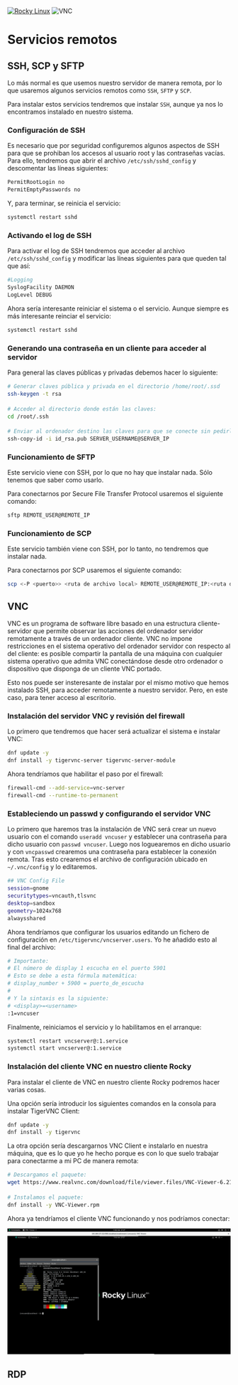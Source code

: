 [![Rocky Linux](https://img.shields.io/badge/Rocky%20Linux-35BF5C?style=for-the-badge&logo=redhat&logoColor=white)](RockyLinux.md)
![VNC](https://img.shields.io/badge/vnc-0175C2?style=for-the-badge&logo=vnc&logoColor=white)

# Servicios remotos

## SSH, SCP y SFTP

Lo más normal es que usemos nuestro servidor de manera remota, por lo que usaremos algunos servicios remotos como ```SSH```, ```SFTP``` y ```SCP```.

Para instalar estos servicios tendremos que instalar ```SSH```, aunque ya nos lo encontramos instalado en nuestro sistema.

### Configuración de SSH

Es necesario que por seguridad configuremos algunos aspectos de SSH para que se prohiban los accesos al usuario root y las contraseñas vacías. Para ello, tendremos que abrir el archivo ```/etc/ssh/sshd_config``` y descomentar las líneas siguientes:

```bash 
PermitRootLogin no
PermitEmptyPasswords no
```

Y, para terminar, se reinicia el servicio: 

```bash
systemctl restart sshd
```

### Activando el log de SSH

Para activar el log de SSH tendremos que acceder al archivo ```/etc/ssh/sshd_config``` y modificar las líneas siguientes para que queden tal que así:

```bash
#Logging
SyslogFacility DAEMON
LogLevel DEBUG
```

Ahora sería interesante reiniciar el sistema o el servicio. Aunque siempre es más interesante reinciar el servicio:

```bash 
systemctl restart sshd
```

### Generando una contraseña en un cliente para acceder al servidor

Para general las claves públicas y privadas debemos hacer lo siguiente:

```bash 
# Generar claves pública y privada en el directorio /home/root/.ssd
ssh-keygen -t rsa

# Acceder al directorio donde están las claves:
cd /root/.ssh

# Enviar al ordenador destino las claves para que se conecte sin pedirle la contraseña.
ssh-copy-id -i id_rsa.pub SERVER_USERNAME@SERVER_IP
```

### Funcionamiento de SFTP

Este servicio viene con SSH, por lo que no hay que instalar nada. Sólo tenemos que saber como usarlo.

Para conectarnos por Secure File Transfer Protocol usaremos el siguiente comando:

```bash
sftp REMOTE_USER@REMOTE_IP
```

### Funcionamiento de SCP

Este servicio también viene con SSH, por lo tanto, no tendremos que instalar nada.

Para conectarnos por SCP usaremos el siguiente comando:

```bash
scp <-P <puerto>> <ruta de archivo local> REMOTE_USER@REMOTE_IP:<ruta destino>
```

## VNC

VNC es un programa de software libre basado en una estructura cliente-servidor que permite observar las acciones del ordenador servidor remotamente a través de un ordenador cliente. VNC no impone restricciones en el sistema operativo del ordenador servidor con respecto al del cliente: es posible compartir la pantalla de una máquina con cualquier sistema operativo que admita VNC conectándose desde otro ordenador o dispositivo que disponga de un cliente VNC portado.

Esto nos puede ser insteresante de instalar por el mismo motivo que hemos instalado SSH, para acceder remotamente a nuestro servidor. Pero, en este caso, para tener acceso al escritorio.

### Instalación del servidor VNC y revisión del firewall

Lo primero que tendremos que hacer será actualizar el sistema e instalar VNC:

```bash
dnf update -y
dnf install -y tigervnc-server tigervnc-server-module
```

Ahora tendríamos que habilitar el paso por el firewall:

```bash
firewall-cmd --add-service=vnc-server
firewall-cmd --runtime-to-permanent
```

### Estableciendo un passwd y configurando el servidor VNC

Lo primero que haremos tras la instalación de VNC será crear un nuevo usuario con el comando ```useradd vncuser``` y establecer una contraseña para dicho usuario con ```passwd vncuser```. Luego nos loguearemos en dicho usuario y con ```vncpasswd``` crearemos una contraseña para establecer la conexión remota. Tras esto crearemos el archivo de configuración ubicado en ```~/.vnc/config``` y lo editaremos.

```bash
## VNC Config File
session=gnome
securitytypes=vncauth,tlsvnc
desktop=sandbox
geometry=1024x768
alwaysshared
```

Ahora tendríamos que configurar los usuarios editando un fichero de configuración en ```/etc/tigervnc/vncserver.users```. Yo he añadido esto al final del archivo:

```bash
# Importante:
# El número de display 1 escucha en el puerto 5901
# Esto se debe a esta fórmula matemática:
# display_number + 5900 = puerto_de_escucha
# 
# Y la sintaxis es la siguiente:
# <display>=<username>
:1=vncuser
```

Finalmente, reiniciamos el servicio y lo habilitamos en el arranque:

```bash
systemctl restart vncserver@:1.service
systemctl start vncserver@:1.service
```

### Instalación del cliente VNC en nuestro cliente Rocky

Para instalar el cliente de VNC en nuestro cliente Rocky podremos hacer varias cosas. 

Una opción sería introducir los siguientes comandos en la consola para instalar TigerVNC Client:

```bash
dnf update -y
dnf install -y tigervnc
```

La otra opción sería descargarnos VNC Client e instalarlo en nuestra máquina, que es lo que yo he hecho porque es con lo que suelo trabajar para conectarme a mi PC de manera remota:

```bash
# Descargamos el paquete:
wget https://www.realvnc.com/download/file/viewer.files/VNC-Viewer-6.21.920-Linux-x64.rpm -O VNC-Viewer.rpm

# Instalamos el paquete:
dnf install -y VNC-Viewer.rpm
```

Ahora ya tendríamos el cliente VNC funcionando y nos podríamos conectar:

![VNC_Client](images/rocky_clientvnc.png)

## RDP